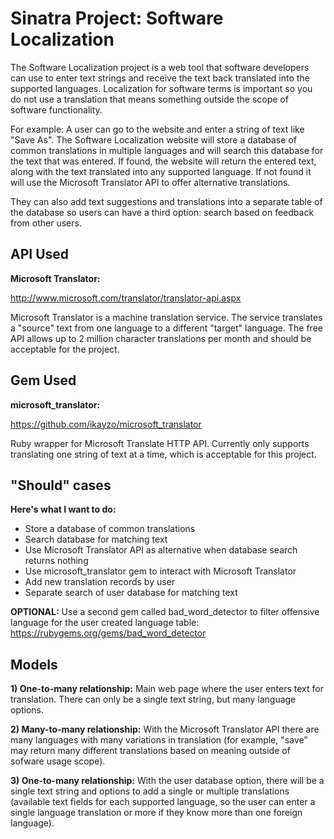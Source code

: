 # Sinatra Project: Software Localization

The Software Localization project is a web tool that software developers can use to enter text strings and receive the text back translated into the supported languages. Localization for software terms is important so you do not use a translation that means something outside the scope of software functionality.

For example: A user can go to the website and enter a string of text like "Save As". The Software Localization website will store a database of common translations in multiple languages and will search this database for the text that was entered. If found, the website will return the entered text, along with the text translated into any supported language. If not found it will use the Microsoft Translator API to offer alternative translations.

They can also add text suggestions and translations into a separate table of the database so users can have a third option: search based on feedback from other users.


## API Used

**Microsoft Translator:**

http://www.microsoft.com/translator/translator-api.aspx

Microsoft Translator is a machine translation service. The service translates a "source" text from one language to a different "target" language. The free API allows up to 2 million character translations per month and should be acceptable for the project.


## Gem Used

**microsoft_translator:**

https://github.com/ikayzo/microsoft_translator

Ruby wrapper for Microsoft Translate HTTP API. Currently only supports translating one string of text at a time, which is acceptable for this project.


## "Should" cases

**Here's what I want to do:**

 * Store a database of common translations
 * Search database for matching text
 * Use Microsoft Translator API as alternative when database search returns nothing
 * Use microsoft_translator gem to interact with Microsoft Translator
 * Add new translation records by user
 * Separate search of user database for matching text

**OPTIONAL:**
Use a second gem called bad_word_detector to filter offensive language for the user created language table:
https://rubygems.org/gems/bad_word_detector

## Models

**1) One-to-many relationship:**
Main web page where the user enters text for translation. There can only be a single text string, but many language options.

**2) Many-to-many relationship:**
With the Microsoft Translator API there are many languages with many variations in translation (for example, "save" may return many different translations based on meaning outside of sofware usage scope).

**3) One-to-many relationship:**
With the user database option, there will be a single text string and options to add a single or multiple translations (available text fields for each supported language, so the user can enter a single language translation or more if they know more than one foreign language).